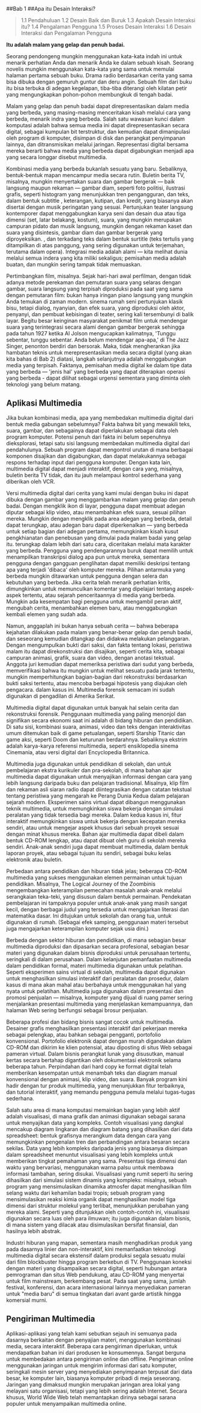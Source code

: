 ##Bab 1
##Apa itu Desain Interaksi?
>1.1 Pendahuluan
1.2 Desain Baik dan Buruk
1.3 Apakah Desain Interaksi itu?
1.4 Pengalaman Pengguna
1.5 Proses Desain Interaksi
1.6 Desain Interaksi dan Pengalaman Pengguna

**Itu adalah malam yang gelap dan penuh badai.**

Seorang pendongeng mungkin menggunakan kata-kata indah ini untuk menarik perhatian Anda dan menarik Anda ke dalam sebuah kisah. Seorang novelis mungkin menggunakan kata-kata yang sama untuk memulai halaman pertama sebuah buku. Drama radio berdasarkan cerita yang sama bisa dibuka dengan gemuruh guntur dan deru angin. Sebuah film dari buku itu bisa terbuka di adegan kegelapan, tiba-tiba diterangi oleh kilatan petir yang mengungkapkan pohon-pohon membungkuk di tengah badai.

Malam yang gelap dan penuh badai dapat direpresentasikan dalam media yang berbeda, yang masing-masing menceritakan kisah melalui cara yang berbeda, menarik indra yang berbeda. Salah satu wawasan kunci dalam komputasi adalah bahwa semua media ini dapat direpresentasikan secara digital, sebagai kumpulan bit terstruktur, dan kemudian dapat dimanipulasi oleh program di komputer, disimpan di disk dan perangkat penyimpanan lainnya, dan ditransmisikan melalui jaringan. Representasi digital bersama mereka berarti bahwa media yang berbeda dapat digabungkan menjadi apa yang secara longgar disebut multimedia.

Kombinasi media yang berbeda bukanlah sesuatu yang baru. Sebaliknya, bentuk-bentuk mapan mencampur media secara rutin. Buletin berita TV, misalnya, mungkin menyertakan suara dan gambar bergerak — baik langsung maupun rekaman — gambar diam, seperti foto politisi, ilustrasi grafis, seperti histogram yang menunjukkan tren pengangguran, dan teks, dalam bentuk subtitle , keterangan, kutipan, dan kredit, yang biasanya akan disertai dengan musik peringatan yang sesuai. Pertunjukan teater langsung kontemporer dapat menggabungkan karya seni dan desain dua atau tiga dimensi (set, latar belakang, kostum), suara, yang mungkin merupakan campuran pidato dan musik langsung, mungkin dengan rekaman kaset dan suara yang disintesis, gambar diam dan gambar bergerak yang diproyeksikan. , dan terkadang teks dalam bentuk surtitle (teks tertulis yang ditampilkan di atas panggung, yang sering digunakan untuk terjemahan, terutama dalam opera). Integrasi media adalah alami — kita melihat dunia melalui semua indera yang kita miliki sekaligus; pemisahan media adalah buatan, dan mungkin sering tampak tidak memuaskan.

Pertimbangkan film, misalnya. Sejak hari-hari awal perfilman, dengan tidak adanya metode perekaman dan pemutaran suara yang selaras dengan gambar, suara langsung yang terpisah diproduksi pada saat yang sama dengan pemutaran film: bukan hanya iringan piano langsung yang mungkin Anda temukan di zaman modern. sinema rumah seni pertunjukan klasik bisu, tetapi dialog, nyanyian, dan efek suara, yang diproduksi oleh aktor, penyanyi, dan pembuat kebisingan di teater, sering kali tersembunyi di balik layar. Begitu besar keinginan masyarakat penikmat film untuk mendengar suara yang terintegrasi secara alami dengan gambar bergerak sehingga pada tahun 1927 ketika Al Jolson mengucapkan kalimatnya, 'Tunggu sebentar, tunggu sebentar. Anda belum mendengar apa-apa,' di The Jazz Singer, penonton berdiri dan bersorak. Maka, tidak mengherankan jika hambatan teknis untuk merepresentasikan media secara digital (yang akan kita bahas di Bab 2) diatasi, langkah selanjutnya adalah menggabungkan media yang terpisah. Faktanya, pemisahan media digital ke dalam tipe data yang berbeda — 'jenis hal' yang berbeda yang dapat diterapkan operasi yang berbeda - dapat dilihat sebagai urgensi sementara yang diminta oleh teknologi yang belum matang.

## Aplikasi Multimedia
Jika bukan kombinasi media, apa yang membedakan multimedia digital dari bentuk media gabungan sebelumnya? Fakta bahwa bit yang mewakili teks, suara, gambar, dan sebagainya dapat diperlakukan sebagai data oleh program komputer. Potensi penuh dari fakta ini belum sepenuhnya dieksplorasi, tetapi satu sisi langsung membedakan multimedia digital dari pendahulunya. Sebuah program dapat mengontrol urutan di mana berbagai komponen disajikan dan digabungkan, dan dapat melakukannya sebagai respons terhadap input dari pengguna komputer. Dengan kata lain, multimedia digital dapat menjadi interaktif, dengan cara yang, misalnya, buletin berita TV tidak, dan itu jauh melampaui kontrol sederhana yang diberikan oleh VCR.

Versi multimedia digital dari cerita yang kami mulai dengan buku ini dapat dibuka dengan gambar yang menggambarkan malam yang gelap dan penuh badai. Dengan mengklik ikon di layar, pengguna dapat membuat adegan diputar sebagai klip video, atau menambahkan efek suara, sesuai pilihan mereka. Mungkin dengan mengklik pada area adegan yang berbeda, detail dapat terungkap, atau adegan baru dapat diperkenalkan — yang berbeda untuk setiap bagian dari adegan pertama, memungkinkan kisah kusut pengkhianatan dan penebusan yang dimulai pada malam badai yang gelap itu. terungkap dalam lebih dari satu cara, diceritakan melalui mata karakter yang berbeda. Pengguna yang pendengarannya buruk dapat memilih untuk menampilkan transkripsi dialog apa pun untuk mereka, sementara pengguna dengan gangguan penglihatan dapat memiliki deskripsi tentang apa yang terjadi 'dibaca' oleh komputer mereka. Pilihan antarmuka yang berbeda mungkin ditawarkan untuk pengguna dengan selera dan kebutuhan yang berbeda. Jika cerita telah menarik perhatian kritis, dimungkinkan untuk memunculkan komentar yang dipelajari tentang aspek-aspek tertentu, atau sejarah penceritaannya di media yang berbeda. Mungkin ada kesempatan bagi pengguna untuk mengambil peran aktif, mengubah cerita, menambahkan elemen baru, atau menggabungkan kembali elemen yang sudah ada.

Namun, anggaplah ini bukan hanya sebuah cerita — bahwa beberapa kejahatan dilakukan pada malam yang benar-benar gelap dan penuh badai, dan seseorang kemudian ditangkap dan didakwa melakukan pelanggaran. Dengan mengumpulkan bukti dari saksi, dan fakta tentang lokasi, peristiwa malam itu dapat direkonstruksi dan disajikan, seperti cerita kita, sebagai campuran animasi, grafik, suara dan video, dengan anotasi tekstual. Anggota juri kemudian dapat memeriksa peristiwa dari sudut yang berbeda, memverifikasi bahwa itu mungkin untuk melihat sesuatu pada jarak tertentu, mungkin memperhitungkan bagian-bagian dari rekonstruksi berdasarkan bukti saksi tertentu, atau mencoba berbagai hipotesis yang diajukan oleh pengacara. dalam kasus ini. Multimedia forensik semacam ini sudah digunakan di pengadilan di Amerika Serikat.

Multimedia digital dapat digunakan untuk banyak hal selain cerita dan rekonstruksi forensik. Penggunaan multimedia yang paling menonjol dan signifikan secara ekonomi saat ini adalah di bidang hiburan dan pendidikan. Di satu sisi, kombinasi suara, animasi, video dan teks dengan interaktivitas umum ditemukan baik di game petualangan, seperti Starship Titanic dan game aksi, seperti Doom dan keturunan berdarahnya. Sebaliknya ekstrim adalah karya-karya referensi multimedia, seperti ensiklopedia sinema Cinemania, atau versi digital dari Encyclopedia Britannica.

Multimedia juga digunakan untuk pendidikan di sekolah, dan untuk pembelajaran ekstra kurikuler dan pra-sekolah, di mana bahan ajar multimedia dapat digunakan untuk menyajikan informasi dengan cara yang lebih langsung daripada buku dan pelajaran tradisional. Misalnya, klip film dan rekaman asli siaran radio dapat diintegrasikan dengan catatan tekstual tentang peristiwa yang mengarah ke Perang Dunia Kedua dalam pelajaran sejarah modern. Eksperimen sains virtual dapat dibangun menggunakan teknik multimedia, untuk memungkinkan siswa bekerja dengan simulasi peralatan yang tidak tersedia bagi mereka. Dalam kedua kasus ini, fitur interaktif memungkinkan siswa untuk bekerja dengan kecepatan mereka sendiri, atau untuk mengejar aspek khusus dari sebuah proyek sesuai dengan minat khusus mereka. Bahan ajar multimedia dapat dibeli dalam bentuk CD-ROM lengkap, atau dapat dibuat oleh guru di sekolah mereka sendiri. Anak-anak sendiri juga dapat membuat multimedia, dalam bentuk laporan proyek, atau sebagai tujuan itu sendiri, sebagai buku kelas elektronik atau buletin.

Perbedaan antara pendidikan dan hiburan tidak jelas; beberapa CD-ROM multimedia yang sukses menggunakan elemen permainan untuk tujuan pendidikan. Misalnya, The Logical Journey of the Zoombinis mengembangkan keterampilan pemecahan masalah anak-anak melalui serangkaian teka-teki, yang disusun dalam bentuk permainan. Pendekatan pembelajaran ini tampaknya populer untuk anak-anak yang masih sangat kecil, dengan berbagai judul yang tersedia untuk mengajarkan literasi dan matematika dasar. Ini ditujukan untuk sekolah dan orang tua, untuk digunakan di rumah. (Sebagai efek samping, penggunaan materi tersebut juga mengajarkan keterampilan komputer sejak usia dini.)

Berbeda dengan sektor hiburan dan pendidikan, di mana sebagian besar multimedia diproduksi dan dipasarkan secara profesional, sebagian besar materi yang digunakan dalam bisnis diproduksi untuk perusahaan tertentu, seringkali di dalam perusahaan. Dalam kelanjutan pemanfaatan multimedia dalam pendidikan formal, materi multimedia digunakan untuk pelatihan. Seperti eksperimen sains virtual di sekolah, multimedia dapat digunakan untuk menghasilkan simulasi interaktif dari peralatan dan prosedur, dalam kasus di mana akan mahal atau berbahaya untuk menggunakan hal yang nyata untuk pelatihan. Multimedia juga digunakan dalam presentasi dan promosi penjualan — misalnya, komputer yang dijual di ruang pamer sering menjalankan presentasi multimedia yang menjelaskan kemampuannya, dan halaman Web sering berfungsi sebagai brosur penjualan.

Beberapa profesi dan bidang bisnis sangat cocok untuk multimedia. Desainer grafis menghasilkan presentasi interaktif dari pekerjaan mereka sebagai pelengkap, atau bahkan sebagai pengganti, portofolio konvensional. Portofolio elektronik dapat dengan murah digandakan dalam CD-ROM dan dikirim ke klien potensial, atau diposting di situs Web sebagai pameran virtual. Dalam bisnis perangkat lunak yang disusutkan, manual kertas secara bertahap digantikan oleh dokumentasi elektronik selama beberapa tahun. Perpindahan dari hard copy ke format digital telah memberikan kesempatan untuk menambah teks dan diagram manual konvensional dengan animasi, klip video, dan suara. Banyak program kini hadir dengan tur produk multimedia, yang menunjukkan fitur terbaiknya, dan tutorial interaktif, yang memandu pengguna pemula melalui tugas-tugas sederhana.

Salah satu area di mana komputasi memainkan bagian yang lebih aktif adalah visualisasi, di mana grafik dan animasi digunakan sebagai sarana untuk menyajikan data yang kompleks. Contoh visualisasi yang dangkal mencakup diagram lingkaran dan diagram batang yang dihasilkan dari data spreadsheet: bentuk grafisnya merangkum data dengan cara yang memungkinkan pengenalan tren dan perbandingan antara besaran secara sekilas. Data yang lebih kompleks daripada jenis yang biasanya disimpan dalam spreadsheet menuntut visualisasi yang lebih kompleks untuk memberikan tingkat pemahaman yang sama. Presentasi tiga dimensi dan waktu yang bervariasi, menggunakan warna palsu untuk membawa informasi tambahan, sering disukai. Visualisasi yang rumit seperti itu sering dihasilkan dari simulasi sistem dinamis yang kompleks: misalnya, sebuah program yang mensimulasikan dinamika atmosfer dapat menghasilkan film selang waktu dari kehamilan badai tropis; sebuah program yang mensimulasikan reaksi kimia organik dapat menghasilkan model tiga dimensi dari struktur molekul yang terlibat, menunjukkan perubahan yang mereka alami. Seperti yang ditunjukkan oleh contoh-contoh ini, visualisasi digunakan secara luas oleh para ilmuwan; itu juga digunakan dalam bisnis, di mana sistem yang dilacak atau disimulasikan bersifat finansial, dan hasilnya lebih abstrak.

Industri hiburan yang mapan, sementara masih menghadirkan produk yang pada dasarnya linier dan non-interaktif, kini memanfaatkan teknologi multimedia digital secara ekstensif dalam produksi segala sesuatu mulai dari film blockbuster hingga program berkebun di TV. Penggunaan koneksi dengan materi yang disampaikan secara digital, seperti hubungan antara pemrograman dan situs Web pendukung, atau CD-ROM yang menyertai untuk film mainstream, berkembang pesat. Pada saat yang sama, jumlah festival, konferensi, dan acara internasional lainnya menyediakan pameran untuk "media baru" di semua tingkatan dari avant garde artistik hingga komersial murni.

## Pengiriman Multimedia
Aplikasi-aplikasi yang telah kami sebutkan sejauh ini semuanya pada dasarnya berkaitan dengan penyajian materi, menggunakan kombinasi media, secara interaktif. Beberapa cara pengiriman diperlukan, untuk mendapatkan bahan ini dari produsen ke konsumennya. Sangat berguna untuk membedakan antara pengiriman online dan offline. Pengiriman online menggunakan jaringan untuk mengirim informasi dari satu komputer, seringkali mesin server yang menyediakan penyimpanan terpusat dari data besar, ke komputer lain, biasanya komputer pribadi di meja seseorang. Jaringan yang dimaksud mungkin merupakan jaringan area lokal yang melayani satu organisasi, tetapi yang lebih sering adalah Internet. Secara khusus, World Wide Web telah memantapkan dirinya sebagai sarana populer untuk menyampaikan multimedia online.
